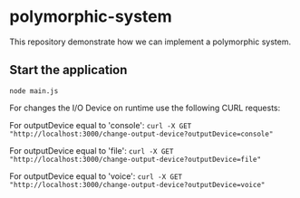 # polymorphic-system

This repository demonstrate how we can implement a polymorphic system.

## Start the application
`node main.js`

For changes the I/O Device on runtime use the following CURL requests:

For outputDevice equal to 'console':
`curl -X GET "http://localhost:3000/change-output-device?outputDevice=console"`


For outputDevice equal to 'file':
`curl -X GET "http://localhost:3000/change-output-device?outputDevice=file"`


For outputDevice equal to 'voice':
`curl -X GET "http://localhost:3000/change-output-device?outputDevice=voice"`
